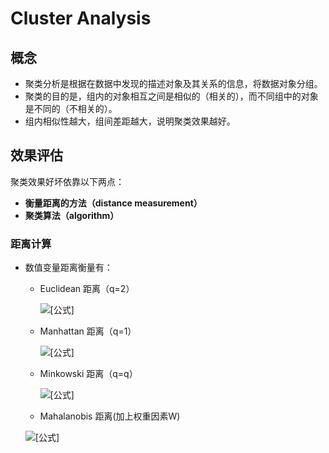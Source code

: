 # Cluster Analysis

## 概念

- 聚类分析是根据在数据中发现的描述对象及其关系的信息，将数据对象分组。
- 聚类的目的是，组内的对象相互之间是相似的（相关的），而不同组中的对象是不同的（不相关的）。
- 组内相似性越大，组间差距越大，说明聚类效果越好。

## 效果评估

聚类效果好坏依靠以下两点：

- **衡量距离的方法（distance measurement）**
- **聚类算法（algorithm）**



### 距离计算

- 数值变量距离衡量有：

  - Euclidean 距离（q=2）

    ![[公式]](https://www.zhihu.com/equation?tex=d%28X%2CY%29%3D%5Csqrt%5Bq%5D%7B%5Cleft%7C+x_1-y_1+%5Cright%7C%5E%7Bq%7D%2B%5Cleft%7C+x_2-y_2+%5Cright%7C%5E%7Bq%7D%2B...%2B%5Cleft%7C+x_p-y_p+%5Cright%7C%5E%7Bq%7D%7D)

  - Manhattan 距离（q=1）

    ![[公式]](https://www.zhihu.com/equation?tex=d%28X%2CY%29%3D%5Csqrt%5B%5D%7B%5Cleft%7C+x_1-y_1+%5Cright%7C%5E%7B2%7D%2B%5Cleft%7C+x_2-y_2+%5Cright%7C%5E%7B2%7D%2B...%2B%5Cleft%7C+x_p-y_p+%5Cright%7C%5E%7B2%7D%7D)

  - Minkowski 距离（q=q）

    ![[公式]](https://www.zhihu.com/equation?tex=d%28X%2CY%29%3D%5Cleft%7C+x_1-y_1+%5Cright%7C%2B%5Cleft%7C+x_2-y_2+%5Cright%7C%2B...%2B%5Cleft%7C+x_p-y_p+%5Cright%7C)

  - Mahalanobis 距离(加上权重因素W)

  ![[公式]](https://www.zhihu.com/equation?tex=d%28X%2CY%29%3D%5Csqrt%5Bq%5D%7Bw_1%2A%5Cleft%7C+x_1-y_1+%5Cright%7C%5E%7Bq%7D%2Bw_2%2A%5Cleft%7C+x_2-y_2+%5Cright%7C%5E%7Bq%7D%2B...%2Bw_p%2A%5Cleft%7C+x_p-y_p+%5Cright%7C%5E%7Bq%7D%7D)

  

